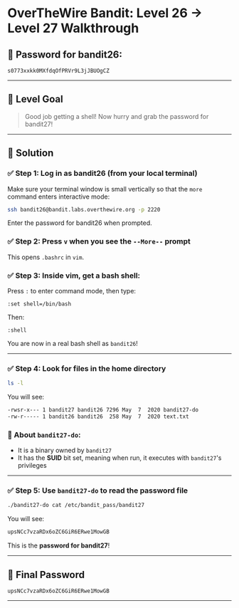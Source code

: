 # OverTheWire Bandit: Level 26 → Level 27 Walkthrough

## 🔐 Password for bandit26:
```
s0773xxkk0MXfdqOfPRVr9L3jJBUOgCZ
```

---

## 📂 Level Goal

> Good job getting a shell! Now hurry and grab the password for bandit27!

---

## 🚀 Solution

### ✅ Step 1: Log in as bandit26 (from your local terminal)
Make sure your terminal window is small vertically so that the `more` command enters interactive mode:

```bash
ssh bandit26@bandit.labs.overthewire.org -p 2220
```
Enter the password for bandit26 when prompted.

### ✅ Step 2: Press `v` when you see the `--More--` prompt
This opens `.bashrc` in `vim`.

### ✅ Step 3: Inside vim, get a bash shell:

Press `:` to enter command mode, then type:
```vim
:set shell=/bin/bash
```
Then:
```vim
:shell
```

You are now in a real bash shell as `bandit26`!

---

### ✅ Step 4: Look for files in the home directory
```bash
ls -l
```
You will see:
```bash
-rwsr-x--- 1 bandit27 bandit26 7296 May  7  2020 bandit27-do
-rw-r----- 1 bandit26 bandit26  258 May  7  2020 text.txt
```

### 🔐 About `bandit27-do`:
- It is a binary owned by `bandit27`
- It has the **SUID** bit set, meaning when run, it executes with `bandit27`'s privileges

---

### ✅ Step 5: Use `bandit27-do` to read the password file
```bash
./bandit27-do cat /etc/bandit_pass/bandit27
```

You will see:
```bash
upsNCc7vzaRDx6oZC6GiR6ERwe1MowGB
```

This is the **password for bandit27**!

---

## 🔐 Final Password
```
upsNCc7vzaRDx6oZC6GiR6ERwe1MowGB
```

---